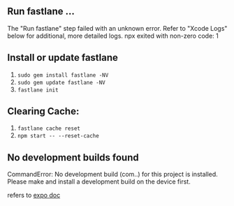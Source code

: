 ## Run fastlane ...

The "Run fastlane" step failed with an unknown error. Refer to "Xcode Logs" below for additional, more detailed logs.
npx exited with non-zero code: 1

## Install or update fastlane

1. `sudo gem install fastlane -NV`
2. `sudo gem update fastlane -NV`
3. `fastlane init`

## Clearing Cache:

1. `fastlane cache reset`
2. `npm start -- --reset-cache`

## No development builds found

CommandError: No development build (com.<user>.<project-name>) for this project is installed. Please make and install a development build on the device first.

refers to [expo doc](https://docs.expo.dev/develop/development-builds/create-a-build/?redirected)
